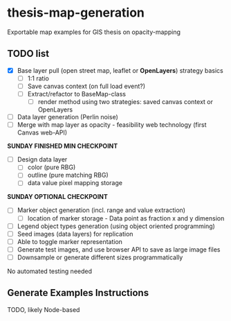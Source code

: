 # thesis-map-generation

Exportable map examples for GIS thesis on opacity-mapping

## TODO list

- [x] Base layer pull (open street map, leaflet or **OpenLayers**) strategy basics
    - [ ] 1:1 ratio
    - [ ] Save canvas context (on full load event?)
    - [ ] Extract/refactor to BaseMap-class
        - [ ] render method using two strategies: saved canvas context or OpenLayers
- [ ] Data layer generation (Perlin noise)
- [ ] Merge with map layer as opacity - feasibility web technology (first Canvas web-API)

**SUNDAY FINISHED MIN CHECKPOINT**

- [ ] Design data layer 
    - [ ] color (pure RBG)
    - [ ] outline (pure matching RBG)
    - [ ] data value pixel mapping storage

**SUNDAY OPTIONAL CHECKPOINT**

- [ ] Marker object generation (incl. range and value extraction)
    - [ ] location of marker storage - Data point as fraction x and y dimension
- [ ] Legend object types generation (using object oriented programming)
- [ ] Seed images (data layers) for replication
- [ ] Able to toggle marker representation
- [ ] Generate test images, and use browser API to save as large image files
- [ ] Downsample or generate different sizes programmatically

No automated testing needed

## Generate Examples Instructions
TODO, likely Node-based